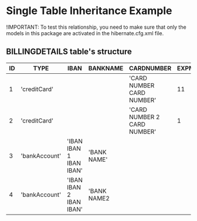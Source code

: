 # Single Table Inheritance Example

!IMPORTANT: To test this relationship, you need to make sure that only the models
in this package are activated in the hibernate.cfg.xml file.

## BILLINGDETAILS table's structure

| ID  | TYPE           | IBAN                    | BANKNAME     | CARDNUMBER                   | EXPMONTH | EXPYEAR |
|-----|----------------|-------------------------|--------------|------------------------------|----------|---------|
| 1   | 'creditCard'   |                         |              | 'CARD NUMBER CARD NUMBER'    | 11       | 25      |
| 2   | 'creditCard'   |                         |              | 'CARD NUMBER 2 CARD NUMBER'  | 1        | 23      |
| 3   | 'bankAccount'  | 'IBAN IBAN 1 IBAN IBAN' | 'BANK NAME'  |                              |          |         |
| 4   | 'bankAccount'  | 'IBAN IBAN 2 IBAN IBAN' | 'BANK NAME2  |                              |          |         |




